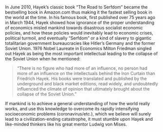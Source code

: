 In June 2010, Hayek’s classic book “The Road to Serfdom” became the bestselling book in Amazon.com thus making it the fastest selling book in the world at the time. In his famous book, first published over 75 years ago in March 1944, Hayek showed how ignorance of the proper understanding of economics misled mankind towards disastrous socialist economic policies, and how these policies would inevitably lead to economic crises, political turmoil, and eventually “Serfdom” or a kind of slavery to gigantic totalitarian government bureaucracies like Hitler’s Germany and the former Soviet Union. 1976 Nobel Laureate in Economics Milton Friedman singled out Hayek as being the most important intellectual leading to the collapse of the Soviet Union when he mentioned:

>“There is no figure who had more of an influence, no person had more of an influence on the intellectuals behind the Iron Curtain than Friedrich Hayek. His books were translated and published by the underground and black market editions, read widely, and undoubtedly influenced the climate of opinion that ultimately brought about the collapse of the Soviet Union.” 

If mankind is to achieve a general understanding of how the world really works, and use this knowledge to overcome its rapidly intensifying socioeconomic problems (coronavirus/etc.), which we believe will surely lead to a civilization-ending catastrophe, it must stumble upon Hayek and like-minded thinkers like his great mentor Ludwig von Mises. 

